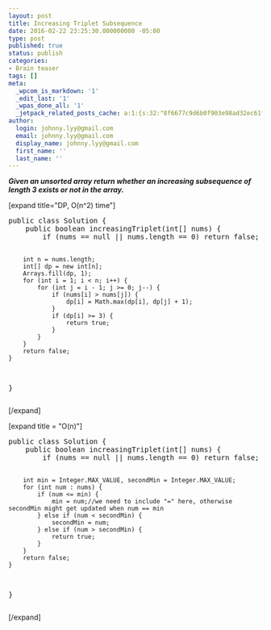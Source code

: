 ```yaml
---
layout: post
title: Increasing Triplet Subsequence
date: 2016-02-22 23:25:30.000000000 -05:00
type: post
published: true
status: publish
categories:
- Brain teaser
tags: []
meta:
  _wpcom_is_markdown: '1'
  _edit_last: '1'
  _wpas_done_all: '1'
  _jetpack_related_posts_cache: a:1:{s:32:"8f6677c9d6b0f903e98ad32ec61f8deb";a:2:{s:7:"expires";i:1468608485;s:7:"payload";a:3:{i:0;a:1:{s:2:"id";i:423;}i:1;a:1:{s:2:"id";i:2047;}i:2;a:1:{s:2:"id";i:1124;}}}}
author:
  login: johnny.lyy@gmail.com
  email: johnny.lyy@gmail.com
  display_name: johnny.lyy@gmail.com
  first_name: ''
  last_name: ''
---
```

<p><strong><em>Given an unsorted array return whether an increasing subsequence of length 3 exists or not in the array.</em></strong></p>
<p>[expand title="DP, O(n^2) time"]</p>
<pre>
public class Solution {
    public boolean increasingTriplet(int[] nums) {
        if (nums == null || nums.length == 0) return false;
        
        int n = nums.length;
        int[] dp = new int[n];
        Arrays.fill(dp, 1);
        for (int i = 1; i < n; i++) {
            for (int j = i - 1; j >= 0; j--) {
                if (nums[i] > nums[j]) {
                    dp[i] = Math.max(dp[i], dp[j] + 1);
                }
                if (dp[i] >= 3) {
                    return true;
                }
            }
        }
        return false;
    }
}
</pre>
<p>[/expand]</p>
<p>[expand title = "O(n)"]</p>
<pre>
public class Solution {
    public boolean increasingTriplet(int[] nums) {
        if (nums == null || nums.length == 0) return false;
        
        int min = Integer.MAX_VALUE, secondMin = Integer.MAX_VALUE;
        for (int num : nums) {
            if (num <= min) {
                min = num;//we need to include "=" here, otherwise secondMin might get updated when num == min
            } else if (num < secondMin) {
                secondMin = num;
            } else if (num > secondMin) {
                return true;
            }
        }
        return false;
    }
}
</pre>
<p>[/expand]</p>
